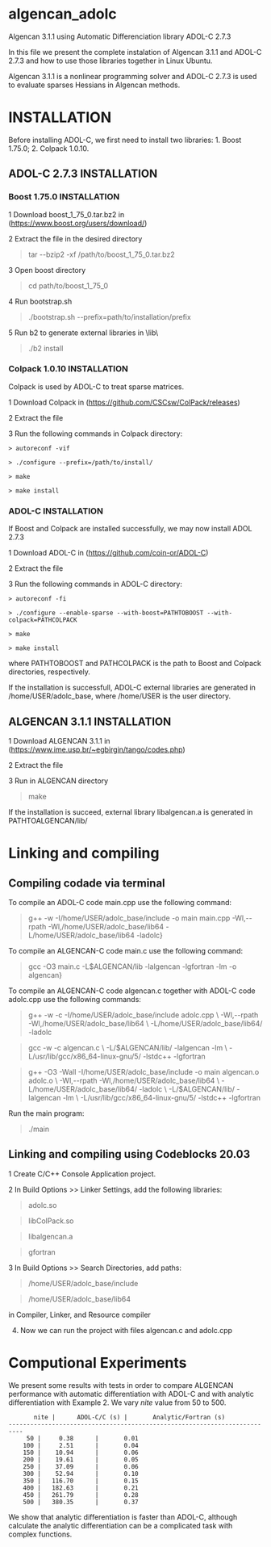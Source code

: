 # algencan_adolc
Algencan 3.1.1 using Automatic Differenciation library ADOL-C 2.7.3

In this file we present the complete instalation of Algencan 3.1.1 and ADOL-C 2.7.3 and how to use those libraries together in Linux Ubuntu.

Algencan 3.1.1 is a nonlinear programming solver and ADOL-C 2.7.3 is used to evaluate sparses Hessians in Algencan methods.

# INSTALLATION

Before installing ADOL-C, we first need to install two libraries: 1. Boost 1.75.0; 2. Colpack 1.0.10.

## ADOL-C 2.7.3 INSTALLATION

### Boost 1.75.0 INSTALLATION

1 Download boost_1_75_0.tar.bz2 in (https://www.boost.org/users/download/)

2 Extract the file in the desired directory

> tar --bzip2 -xf /path/to/boost_1_75_0.tar.bz2

3 Open boost directory

> cd path/to/boost_1_75_0

4 Run bootstrap.sh

> ./bootstrap.sh --prefix=path/to/installation/prefix

5 Run b2 to generate external libraries in \lib\

>./b2 install

### Colpack 1.0.10 INSTALLATION

Colpack is used by ADOL-C to treat sparse matrices.

1 Download Colpack in (https://github.com/CSCsw/ColPack/releases)

2 Extract the file

3 Run the following commands in Colpack directory:

    > autoreconf -vif
    
    > ./configure --prefix=/path/to/install/
    
    > make
    
    > make install
    

### ADOL-C INSTALLATION

If Boost and Colpack are installed successfully, we may now install ADOL 2.7.3

1 Download ADOL-C in (https://github.com/coin-or/ADOL-C)

2 Extract the file

3 Run the following commands in ADOL-C directory:

    > autoreconf -fi
    
    > ./configure --enable-sparse --with-boost=PATHTOBOOST --with-colpack=PATHCOLPACK
    
    > make
    
    > make install

where PATHTOBOOST and PATHCOLPACK is the path to Boost and Colpack directories, respectively.


If the installation is successfull, ADOL-C external libraries are generated in /home/USER/adolc_base, where /home/USER is the user directory.

## ALGENCAN 3.1.1 INSTALLATION

1 Download ALGENCAN 3.1.1 in (https://www.ime.usp.br/~egbirgin/tango/codes.php)

2 Extract the file 

3 Run in ALGENCAN directory

> make

If the installation is succeed, external library libalgencan.a is generated in PATHTOALGENCAN/lib/

# Linking and compiling

## Compiling codade via terminal

To compile an ADOL-C code main.cpp use the following command:

> g++ -w -I/home/USER/adolc_base/include -o main main.cpp -Wl,--rpath -Wl,/home/USER/adolc_base/lib64 -L/home/USER/adolc_base/lib64 -ladolc}

To compile an ALGENCAN-C code main.c use the following command:

> gcc -O3 main.c -L\$ALGENCAN/lib -lalgencan -lgfortran -lm -o algencan}

To compile an ALGENCAN-C code algencan.c together with ADOL-C code adolc.cpp use the following commands:

> g++ -w -c -I/home/USER/adolc_base/include adolc.cpp \ -Wl,--rpath -Wl,/home/USER/adolc_base/lib64 \ -L/home/USER/adolc_base/lib64/ -ladolc

> gcc -w -c algencan.c \ -L/$ALGENCAN/lib/ -lalgencan -lm \ -L/usr/lib/gcc/x86_64-linux-gnu/5/ -lstdc++ -lgfortran

> g++ -O3 -Wall -I/home/USER/adolc_base/include -o main algencan.o adolc.o \ -Wl,--rpath -Wl,/home/USER/adolc_base/lib64 \ -L/home/USER/adolc_base/lib64/ -ladolc \ -L/$ALGENCAN/lib/ -lalgencan -lm \ -L/usr/lib/gcc/x86_64-linux-gnu/5/ -lstdc++ -lgfortran

Run the main program:

> ./main

## Linking and compiling using Codeblocks 20.03

1 Create C/C++ Console Application project.

2 In Build Options >> Linker Settings, add the following libraries:

> adolc.so

> libColPack.so

> libalgencan.a

> gfortran

3 In Build Options >> Search Directories, add paths:

> /home/USER/adolc\_base/include

> /home/USER/adolc\_base/lib64

in Compiler, Linker, and Resource compiler


4. Now we can run the project with files algencan.c and adolc.cpp


# Computional Experiments

We present some results with tests in order to compare ALGENCAN performance with automatic differentiation with ADOL-C and with analytic differentiation with Example 2. We vary _nite_ value from 50 to 500.

	       nite	|      ADOL-C/C (s)	|       Analytic/Fortran (s)
	--------------------------------------------------------------------------
		 50	|	  0.38		|		0.01
		100	|	  2.51		|		0.04
		150	|	 10.94		|		0.06
		200	|	 19.61		|		0.05
		250	|	 37.09		|		0.06
		300	|	 52.94		|		0.10
		350	|	116.70		|		0.15
		400	|	182.63		|		0.21
		450	|	261.79		|		0.28
		500	|	380.35		|		0.37

We show that analytic differentiation is faster than ADOL-C, although calculate the analytic differentiation can be a complicated task with complex functions.
